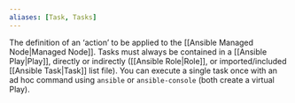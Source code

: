 ```yaml
---
aliases: [Task, Tasks]
---
```


The definition of an ‘action’ to be applied to the [[Ansible Managed Node|Managed Node]]. Tasks must always be contained in a [[Ansible Play|Play]], directly or indirectly ([[Ansible Role|Role]], or imported/included [[Ansible Task|Task]] list file). You can execute a single task once with an ad hoc command using `ansible` or `ansible-console` (both create a virtual Play).